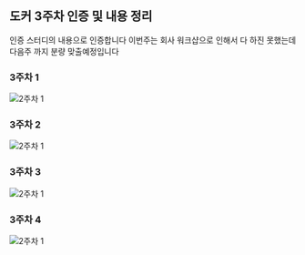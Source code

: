 ## 도커 3주차 인증 및 내용 정리

인증 스터디의 내용으로 인증합니다
이번주는 회사 워크샵으로 인해서 다 하진 못했는데 다음주 까지 분량 맞출예정입니다

### 3주차 1
![2주차 1](start-docker-kubernetes/leeJungHyeok/picture/thrid_week_picture/3주차1일.png)

### 3주차 2
![2주차 1](start-docker-kubernetes/leeJungHyeok/picture/thrid_week_picture/3주차2일.png)

### 3주차 3
![2주차 1](start-docker-kubernetes/leeJungHyeok/picture/thrid_week_picture/3주차%203일.png)

### 3주차 4
![2주차 1](start-docker-kubernetes/leeJungHyeok/picture/thrid_week_picture/3주차4일.jpg)